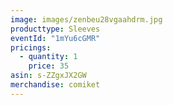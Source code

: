 ```yaml
---
image: images/zenbeu28vgaahdrm.jpg
producttype: Sleeves
eventId: "1mYu6cGMR"
pricings:
  - quantity: 1
    price: 35
asin: s-ZZgxJX2GW
merchandise: comiket
---
```

